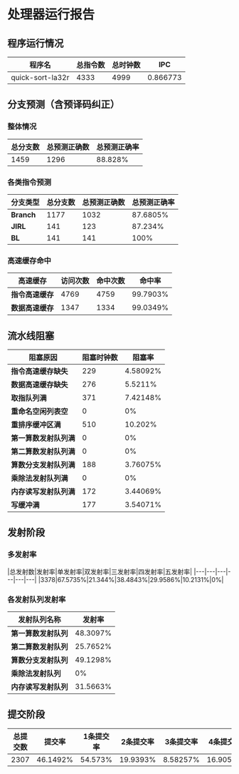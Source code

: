 # 处理器运行报告
## 程序运行情况
|程序名|总指令数|总时钟数|IPC|
|---|---|---|---|
|quick-sort-la32r|4333|4999|0.866773|

## 分支预测（含预译码纠正）
### 整体情况
|总分支数|总预测正确数|总预测正确率|
|---|---|---|
|1459|1296|88.828%|

### 各类指令预测
|分支类型|总分支数|总预测正确数|总预测正确率|
|---|---|---|---|
|**Branch**| 1177 | 1032 | 87.6805%|
|**JIRL**| 141 | 123 | 87.234%|
|**BL**| 141 | 141 | 100%|

### 高速缓存命中
|高速缓存|访问次数|命中次数|命中率|
|---|---|---|---|
|**指令高速缓存**| 4769 | 4759 | 99.7903%|
|**数据高速缓存**| 1347 | 1334 | 99.0349%|
## 流水线阻塞
|阻塞原因|阻塞时钟数|阻塞率|
|---|---|---|
|**指令高速缓存缺失**| 229 | 4.58092%|
|**数据高速缓存缺失**| 276 | 5.5211%|
|**取指队列满**| 371 | 7.42148%|
|**重命名空闲列表空**|0 | 0%|
|**重排序缓冲区满**|510 | 10.202%|
|**第一算数发射队列满**|0 | 0%|
|**第二算数发射队列满**|0 | 0%|
|**算数分支发射队列满**|188 | 3.76075%|
|**乘除法发射队列满**|0 | 0%|
|**内存读写发射队列满**|172 | 3.44069%|
|**写缓冲满**|177 | 3.54071%|

## 发射阶段
### 多发射率
|总发射数|发射率|单发射率|双发射率|三发射率|四发射率|五发射率|
|---|---|---|---|---|---|
|3378|67.5735%|21.344%|38.4843%|29.9586%|10.2131%|0%|

### 各发射队列发射率
|发射队列名称|发射率|
|---|---|
|**第一算数发射队列**|48.3097%|
|**第二算数发射队列**|25.7652%|
|**算数分支发射队列**|49.1298%|
|**乘除法发射队列**|0%|
|**内存读写发射队列**|31.5663%|

## 提交阶段
|总提交数|提交率|1条提交率|2条提交率|3条提交率|4条提交率|
|---|---|---|---|---|---|
|2307|46.1492%|54.573%|19.9393%|8.58257%|16.9051%|
